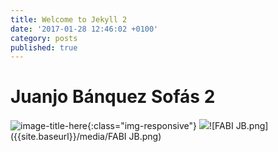 ```yaml
---
title: Welcome to Jekyll 2
date: '2017-01-28 12:46:02 +0100'
category: posts
published: true
---
```


# Juanjo Bánquez Sofás 2


![image-title-here](/1-SOFA.jpg){:class="img-responsive"}
![]({{site.baseurl}}/media/FABI%20JB.png)![FABI JB.png]({{site.baseurl}}/media/FABI JB.png)